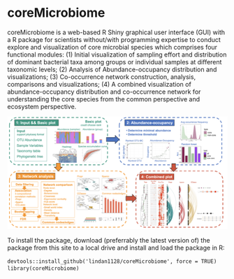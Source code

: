 # coreMicrobiome

coreMicrobiome is a web-based R Shiny graphical user interface (GUI) with a R package for scientists without/with programming expertise to conduct explore and visualization of core microbial species which comprises four functional modules: (1) Initial visualization of sampling effort and distribution of dominant bacterial taxa among groups or individual samples at different taxonomic levels; (2) Analysis of Abundance-occupancy distribution and visualizations; (3) Co-occurrence network construction, analysis, comparisons and visualizations; (4) A combined visualization of abundance-occupancy distribution and co-occurrence network for understanding the core species from the common perspective and ecosystem perspective.

![coremicrobiome](img/coreMicrobiome.png)

To install the package, download (preferrably the latest version of) the package from this site to a local drive and install and load the package in R:
    
    devtools::install_github('lindan1128/coreMicrobiome', force = TRUE)
    library(coreMicrobiome)

